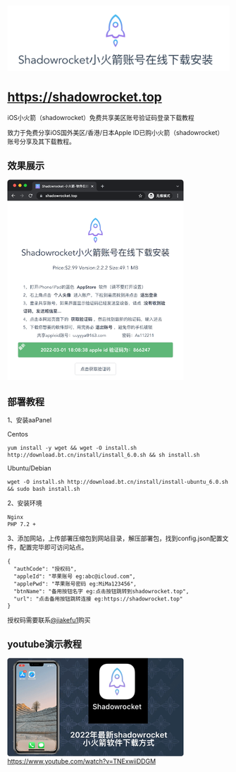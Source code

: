 ![image](https://raw.githubusercontent.com/hjge/shadowrocket/main/images/header.png)

# <a href="https://shadowrocket.top">https://shadowrocket.top</a>
iOS小火箭（shadowrocket）免费共享美区账号验证码登录下载教程

致力于免费分享iOS国外美区/香港/日本Apple ID已购小火箭（shadowrocket）账号分享及其下载教程。





## 效果展示
<img src="https://raw.githubusercontent.com/hjge/shadowrocket/main/images/shadowrocketTop.png" width="400"  alt="效果"/><br/>



## 部署教程
1、安装aaPanel

Centos
```
yum install -y wget && wget -O install.sh http://download.bt.cn/install/install_6.0.sh && sh install.sh
```
Ubuntu/Debian
```
wget -O install.sh http://download.bt.cn/install/install-ubuntu_6.0.sh && sudo bash install.sh
```
2、安装环境
```
Nginx
PHP 7.2 +  
```
3、添加网站，上传部署压缩包到网站目录，解压部署包，找到config.json配置文件，配置完毕即可访问站点。
```
{
  "authCode": "授权码",
  "appleId": "苹果账号 eg:abc@icloud.com",
  "applePwd": "苹果账号密码 eg:MiMa123456",
  "btnName": "备用按钮名字 eg:点击按钮跳转到shadowrocket.top",
  "url": "点击备用按钮跳转连接 eg:https://shadowrocket.top"
}
```

授权码需要联系<a href="https://t.me/jiakefu1">@jiakefu1</a>购买

## youtube演示教程

<img src="https://raw.githubusercontent.com/hjge/shadowrocket/main/images/yt.png" width="400"  alt="效果"/><br/>
<a href="https://www.youtube.com/watch?v=TNExwiiDDGM">https://www.youtube.com/watch?v=TNExwiiDDGM</a>




